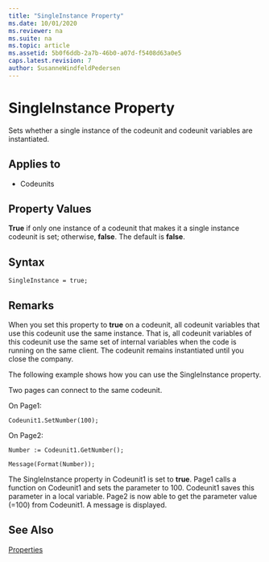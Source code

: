 ```yaml
---
title: "SingleInstance Property"
ms.date: 10/01/2020
ms.reviewer: na
ms.suite: na
ms.topic: article
ms.assetid: 5b0f6ddb-2a7b-46b0-a07d-f5408d63a0e5
caps.latest.revision: 7
author: SusanneWindfeldPedersen
---
```


# SingleInstance Property

Sets whether a single instance of the codeunit and codeunit variables are instantiated.  
  
## Applies to  

- Codeunits  
  
## Property Values  

**True** if only one instance of a codeunit that makes it a single instance codeunit is set; otherwise, **false**. The default is **false**.

## Syntax

```AL
SingleInstance = true;
```  
  
## Remarks

When you set this property to **true** on a codeunit, all codeunit variables that use this codeunit use the same instance. That is, all codeunit variables of this codeunit use the same set of internal variables when the code is running on the same client. The codeunit remains instantiated until you close the company.  
  
The following example shows how you can use the SingleInstance property.  
  
Two pages can connect to the same codeunit.  
  
On Page1:  
  
`Codeunit1.SetNumber(100);`  
  
On Page2:  
  
`Number := Codeunit1.GetNumber();`  
  
`Message(Format(Number));`  
  
The SingleInstance property in Codeunit1 is set to **true**. Page1 calls a function on Codeunit1 and sets the parameter to 100. Codeunit1 saves this parameter in a local variable. Page2 is now able to get the parameter value \(=100\) from Codeunit1. A message is displayed.  
  
## See Also  

[Properties](devenv-properties.md)